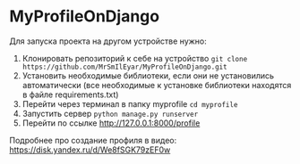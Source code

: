 # MyProfileOnDjango

Для запуска проекта на другом устройстве нужно:
1. Клонировать репозиторий к себе на устройство 
`git clone https://github.com/MrSmIlEyar/MyProfileOnDjango.git`
2. Установить необходимые библиотеки, если они не установились автоматически (все необходимые к установке библиотеки находятся в файле requirements.txt)
3. Перейти через терминал в папку myprofile `cd myprofile`
4. Запустить сервер `python manage.py runserver` 
5. Перейти по ссылке http://127.0.0.1:8000/profile

Подробнее про создание профиля в видео: https://disk.yandex.ru/d/We8fSGK79zEF0w
